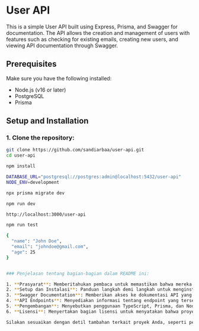 # User API

This is a simple User API built using Express, Prisma, and Swagger for documentation. The API allows the creation and management of users with features such as checking for existing emails, creating new users, and viewing API documentation through Swagger.

## Prerequisites

Make sure you have the following installed:

- Node.js (v16 or later)
- PostgreSQL
- Prisma

## Setup and Installation

### 1. Clone the repository:

```bash
git clone https://github.com/sandiarbaa/user-api.git
cd user-api

npm install

DATABASE_URL="postgresql://postgres:admin@localhost:5432/user-api"
NODE_ENV=development

npx prisma migrate dev

npm run dev

http://localhost:3000/user-api

npm run test

{
  "name": "John Doe",
  "email": "johndoe@gmail.com",
  "age": 25
}


### Penjelasan tentang bagian-bagian dalam README ini:

1. **Prasyarat**: Memberitahukan pembaca untuk memastikan bahwa mereka telah menginstal Node.js, PostgreSQL, dan Prisma.
2. **Setup dan Instalasi**: Panduan langkah demi langkah untuk menginstal dependensi, mengonfigurasi variabel lingkungan, dan menjalankan aplikasi.
3. **Swagger Documentation**: Memberikan akses ke dokumentasi API yang dibuat otomatis menggunakan Swagger.
4. **API Endpoints**: Menyediakan informasi tentang endpoint yang tersedia, cara mengirim permintaan, dan respons yang diharapkan.
5. **Pengembangan**: Menyebutkan penggunaan TypeScript, Prisma, dan Nodemon di dalam proyek.
6. **Lisensi**: Menyertakan bagian lisensi untuk menyatakan bahwa proyek ini menggunakan lisensi MIT.

Silakan sesuaikan dengan detil tambahan terkait proyek Anda, seperti pengaturan konfigurasi lain atau fitur tambahan yang Anda tambahkan.


